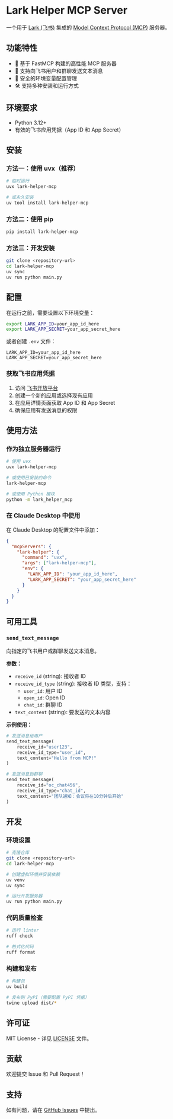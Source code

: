 # Lark Helper MCP Server

一个用于 [Lark (飞书)](https://www.larksuite.com/) 集成的 [Model Context Protocol (MCP)](https://modelcontextprotocol.io/) 服务器。

## 功能特性

- 🚀 基于 FastMCP 构建的高性能 MCP 服务器
- 📱 支持向飞书用户和群聊发送文本消息
- 🔐 安全的环境变量配置管理
- 🛠 支持多种安装和运行方式

## 环境要求

- Python 3.12+
- 有效的飞书应用凭据（App ID 和 App Secret）

## 安装

### 方法一：使用 uvx（推荐）

```bash
# 临时运行
uvx lark-helper-mcp

# 或永久安装
uv tool install lark-helper-mcp
```

### 方法二：使用 pip

```bash
pip install lark-helper-mcp
```

### 方法三：开发安装

```bash
git clone <repository-url>
cd lark-helper-mcp
uv sync
uv run python main.py
```

## 配置

在运行之前，需要设置以下环境变量：

```bash
export LARK_APP_ID=your_app_id_here
export LARK_APP_SECRET=your_app_secret_here
```

或者创建 `.env` 文件：

```env
LARK_APP_ID=your_app_id_here
LARK_APP_SECRET=your_app_secret_here
```

### 获取飞书应用凭据

1. 访问 [飞书开放平台](https://open.feishu.cn/)
2. 创建一个新的应用或选择现有应用
3. 在应用详情页面获取 App ID 和 App Secret
4. 确保应用有发送消息的权限

## 使用方法

### 作为独立服务器运行

```bash
# 使用 uvx
uvx lark-helper-mcp

# 或使用已安装的命令
lark-helper-mcp

# 或使用 Python 模块
python -m lark_helper_mcp
```

### 在 Claude Desktop 中使用

在 Claude Desktop 的配置文件中添加：

```json
{
  "mcpServers": {
    "lark-helper": {
      "command": "uvx",
      "args": ["lark-helper-mcp"],
      "env": {
        "LARK_APP_ID": "your_app_id_here",
        "LARK_APP_SECRET": "your_app_secret_here"
      }
    }
  }
}
```

## 可用工具

### `send_text_message`

向指定的飞书用户或群聊发送文本消息。

**参数：**
- `receive_id` (string): 接收者 ID
- `receive_id_type` (string): 接收者 ID 类型，支持：
  - `user_id`: 用户 ID
  - `open_id`: Open ID
  - `chat_id`: 群聊 ID
- `text_content` (string): 要发送的文本内容

**示例使用：**
```python
# 发送消息给用户
send_text_message(
    receive_id="user123", 
    receive_id_type="user_id", 
    text_content="Hello from MCP!"
)

# 发送消息到群聊
send_text_message(
    receive_id="oc_chat456", 
    receive_id_type="chat_id", 
    text_content="团队通知：会议将在10分钟后开始"
)
```

## 开发

### 环境设置

```bash
# 克隆仓库
git clone <repository-url>
cd lark-helper-mcp

# 创建虚拟环境并安装依赖
uv venv
uv sync

# 运行开发服务器
uv run python main.py
```

### 代码质量检查

```bash
# 运行 linter
ruff check

# 格式化代码
ruff format
```

### 构建和发布

```bash
# 构建包
uv build

# 发布到 PyPI（需要配置 PyPI 凭据）
twine upload dist/*
```

## 许可证

MIT License - 详见 [LICENSE](LICENSE) 文件。

## 贡献

欢迎提交 Issue 和 Pull Request！

## 支持

如有问题，请在 [GitHub Issues](https://github.com/philoveritas/lark-helper-mcp/issues) 中提出。
